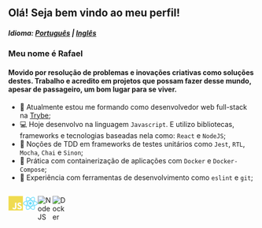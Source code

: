 ## Olá! Seja bem vindo ao meu perfil!
##### Idioma: [Português](https://github.com/rafaelimaf/rafaelimaf/blob/main/README.md) | [Inglês](https://github.com/rafaelimaf/rafaelimaf/blob/main/README-en.md)

### Meu nome é Rafael

#### Movido por resolução de problemas e inovações criativas como soluções destes. Trabalho e acredito em projetos que possam fazer desse mundo, apesar de passageiro, um bom lugar para se viver.

- 📝 Atualmente estou me formando como desenvolvedor web full-stack na <a href="https://github.com/betrybe">Trybe</a>;
- 💻 Hoje desenvolvo na linguagem `Javascript`. E utilizo bibliotecas, frameworks e tecnologias baseadas nela como: `React` e `NodeJS`;
- 🧪 Noções de TDD em frameworks de testes unitários como `Jest`, `RTL`, `Mocha`, `Chai` e `Sinon`;
- 🐋 Prática com containerização de aplicações com `Docker` e `Docker-Compose`;
- 🔧 Experiência com ferramentas de desenvolvimento como `eslint` e `git`;

##
<div style="display: inline_block">
  <img align="left" height="30" width="30" src="https://raw.githubusercontent.com/devicons/devicon/master/icons/javascript/javascript-plain.svg" alt="Javascript">
  <img align="left" height="30" width="30" src="https://raw.githubusercontent.com/devicons/devicon/master/icons/react/react-original.svg" alt="React">
  <img align="left" heigth="30" width="30" src="https://cdn.iconscout.com/icon/free/png-256/node-js-1174925.png" alt="NodeJS">
  <img align="left" heigth="30" width="30" src="https://cdn-icons-png.flaticon.com/512/5969/5969059.png" alt="Docker">
</div>

